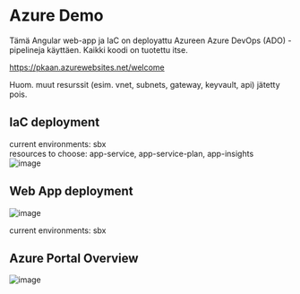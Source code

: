 # Azure Demo

Tämä Angular web-app ja IaC on deployattu Azureen Azure DevOps (ADO) -pipelineja käyttäen. Kaikki koodi on tuotettu itse. 

https://pkaan.azurewebsites.net/welcome  

Huom. muut resurssit (esim. vnet, subnets, gateway, keyvault, api) jätetty pois.

## IaC deployment

current environments: sbx  
resources to choose: app-service, app-service-plan, app-insights  
![image](https://github.com/pkaan/pkaan-angular-ado-example/assets/63013313/359ed77e-c623-4aef-a305-9018d9cef457)


## Web App deployment  
![image](https://github.com/pkaan/pkaan-angular-ado-example/assets/63013313/ed708aaa-190b-4318-a613-03759f2de571)

current environments: sbx  

## Azure Portal Overview  
![image](https://github.com/pkaan/pkaan-angular-ado-example/assets/63013313/6e1665d0-5ac0-4095-a6a7-070572c7397e)

